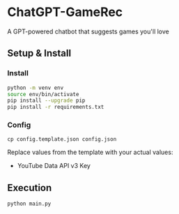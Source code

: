 # ChatGPT-GameRec
A GPT-powered chatbot that suggests games you'll love

## Setup & Install

### Install

```bash
python -m venv env
source env/bin/activate
pip install --upgrade pip
pip install -r requirements.txt
```
### Config

`cp config.template.json config.json`

Replace values from the template with your actual values:

- YouTube Data API v3 Key

## Execution

`python main.py`
